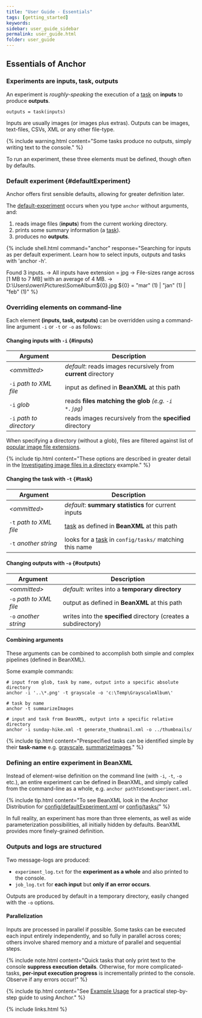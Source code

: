```yaml
---
title: "User Guide - Essentials"
tags: [getting_started]
keywords:
sidebar: user_guide_sidebar
permalink: user_guide.html
folder: user_guide
---
```


## Essentials of Anchor

### Experiments are inputs, task, outputs

An experiment is *roughly-speaking* the execution of a [task](/user_guide_tasks.html) on **inputs** to produce **outputs**.

```
outputs = task(inputs)
```

Inputs are usually images (or images plus extras). Outputs can be images, text-files, CSVs, XML or any other file-type.

{% include warning.html content="Some tasks produce no outputs, simply writing text to the console." %}

To run an experiment, these three elements must be defined, though often by defaults.

### Default experiment {#defaultExperiment}

Anchor offers first sensible defaults, allowing for greater definition later.

The [default-experiment](https://github.com/anchoranalysis/anchor-assembly/blob/master/anchor/src/main/resources/config/defaultExperiment.xml) occurs when you type `anchor` without arguments, and:
1. reads image files (**inputs**) from the current working directory.
2. prints some summary information (a [task](/user_guide_tasks.html)).
3. produces no **outputs**.

{% include shell.html
command="anchor"
response="Searching for inputs as per default experiment.
Learn how to select inputs, outputs and tasks with 'anchor -h'.

Found 3 inputs.
-> All inputs have extension = jpg
-> File-sizes range across [1 MB to 7 MB] with an average of 4 MB.
-> D:\Users\owen\Pictures\SomeAlbum\${0}.jpg
${0} = \"mar\" (1) | \"jan\" (1) | \"feb\" (1)" %}

### Overriding elements on command-line

Each element **(inputs, task, outputs)** can be overridden using a command-line argument `-i` or `-t` or `-o` as follows:

#### Changing inputs with `-i` {#inputs}

| Argument | Description |
|--------|------|
| *&lt;ommitted&gt;* | *default*: reads images recursively from **current** directory |
| `-i` *path to XML file* | input as defined in **BeanXML** at this path |
| `-i` *glob* | reads **files matching the glob** *(e.g. `-i *.jpg`)* |
| `-i` *path to directory* | reads images recursively from the **specified** directory |

When specifying a directory (without a glob), files are filtered against list of [popular image file extensions](https://github.com/anchoranalysis/anchor/blob/master/anchor-core/src/main/java/org/anchoranalysis/core/format/ImageFileFormat.java).

{% include tip.html content="These options are described in greater detail in the [Investigating image files in a directory](/user_guide_examples_investigating_images.html#further-specifying-the-search) example." %}

#### Changing the task with `-t` {#task}

| Argument | Description |
|--------|------|
| *&lt;ommitted&gt;* | *default*: **summary statistics** for current inputs |
| `-t` *path to XML file* | [task](/user_guide_tasks.html) as defined in **BeanXML** at this path |
| `-t` *another string* | looks for a [task](/user_guide_tasks.html) in `config/tasks/` matching this name  |

#### Changing outputs with `-o` {#outputs}

| Argument | Description |
|--------|------|
| *&lt;ommitted&gt;* | *default*: writes into a **temporary directory** |
| `-o` *path to XML file* | output as defined in **BeanXML** at this path |
| `-o` *another string* | writes into the **specified** directory (creates a subdirectory)  |

#### Combining arguments

These arguments can be combined to accomplish both simple and complex pipelines (defined in BeanXML).

Some example commands:

```shell
# input from glob, task by name, output into a specific absolute directory
anchor -i '..\*.png' -t grayscale -o 'c:\Temp\GrayscaleAlbum\'

# task by name
anchor -t summarizeImages

# input and task from BeanXML, output into a specific relative directory
anchor -i sunday-hike.xml -t generate_thumbnail.xml -o ../thumbnails/
```

{% include tip.html content="Prespecified tasks can be identified simple by their **task-name** e.g. [grayscale](https://github.com/anchoranalysis/anchor-assembly/tree/master/anchor-assembly/src/main/resources/config/tasks/grayscale.xml), [summarizeImages](https://github.com/anchoranalysis/anchor-assembly/tree/master/anchor-assembly/src/main/resources/config/tasks/summarizeImages.xml)." %}

### Defining an entire experiment in BeanXML

Instead of element-wise definition on the command line (with `-i`, `-t`, `-o` etc.), an entire experiment can be defined in BeanXML, and simply called from the command-line as a whole, e.g. `anchor pathToSomeExperiment.xml`.

{% include tip.html content="To see BeanXML look in the Anchor Distribution for [config/defaultExperiment.xml](https://github.com/anchoranalysis/anchor-assembly/blob/master/anchor/src/main/resources/config/defaultExperiment.xml) or [config/tasks/](https://github.com/anchoranalysis/anchor-assembly/tree/master/anchor-assembly/src/main/resources/config/tasks)" %}

In full reality, an experiment has more than three elements, as well as wide parameterization possibilities, all initially hidden by defaults. BeanXML provides more finely-grained definition.


### Outputs and logs are structured

Two message-logs are produced:
- `experiment_log.txt` for the **experiment as a whole** and also printed to the console.
- `job_log.txt` for **each input** but **only if an error occurs**.

Outputs are produced by default in a temporary directory, easily changed with the `-o` options.

#### Parallelization

Inputs are processed in parallel if possible. Some tasks can be executed each input entirely independently, and so fully in parallel across cores; others involve shared memory and a mixture of parallel and sequential steps.

{% include note.html content="Quick tasks that only print text to the console **suppress execution details**. Otherwise, for more complicated-tasks, **per-input execution progress** is incrementally printed to the console. Observe if any errors occur!" %}

{% include tip.html content="See [Example Usage](/user_guide_examples.html) for a practical step-by-step guide to using Anchor." %}

{% include links.html %}
